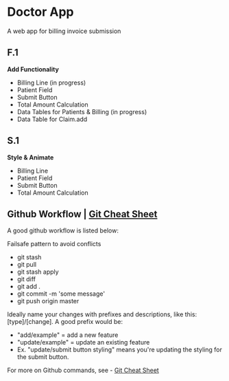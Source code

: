 # Doctor App

A web app for billing invoice submission


## F.1
**Add Functionality**
- Billing Line (in progress)
- Patient Field
- Submit Button 
- Total Amount Calculation
- Data Tables for Patients & Billing (in progress)
- Data Table for Claim.add

## S.1
**Style & Animate**
- Billing Line
- Patient Field
- Submit Button
- Total Amount Calculation



## Github Workflow | [Git Cheat Sheet](https://docs.google.com/document/d/1nJC1J8b-KYxnV9stmORm5YGm2LLXLCnFoDGSPKHuGpY/edit)
A good github workflow is listed below:

Failsafe pattern to avoid conflicts
- git stash
- git pull
- git stash apply
- git diff
- git add .
- git commit -m 'some message'
- git push origin master

Ideally name your changes with prefixes and descriptions, like this: [type]/[change]. 
A good prefix would be:
- "add/example" = add a new feature
- "update/example" = update an existing feature
- Ex. "update/submit button styling" means you're updating the styling for the submit button.

For more on Github commands, see - [Git Cheat Sheet](https://docs.google.com/document/d/1nJC1J8b-KYxnV9stmORm5YGm2LLXLCnFoDGSPKHuGpY/edit)

